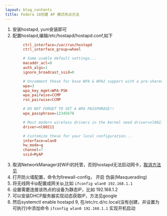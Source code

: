 ```yaml
---
layout: blog_contents
title: Fedora 18创建 AP 模式热点方法
---
```


1. 安装hostapd, yum安装即可
2. 配置hostapd,编辑/etc/hostapd/hostapd.conf,如下

```conf
        ctrl_interface=/var/run/hostapd
        ctrl_interface_group=wheel

        # Some usable default settings...
        macaddr_acl=0
        auth_algs=1
        ignore_broadcast_ssid=0

        # Uncomment these for base WPA & WPA2 support with a pre-shared key
        wpa=3
        wpa_key_mgmt=WPA-PSK
        wpa_pairwise=CCMP
        rsn_pairwise=CCMP

        # DO NOT FORGET TO SET A WPA PASSPHRASE!!
        wpa_passphrase=12345678

        # Most modern wireless drivers in the kernel need driver=nl80211
        driver=nl80211

        # Customize these for your local configuration...
        interface=wlan0
        hw_mode=g
        channel=7
        ssid=MyAP
```

3. 取消NetworkManager对WiFi的托管，否则hostapd无法启动网卡，[取消方法见](https://wiki.archlinux.org/index.php/Software_Access_Point#NetworkManager_is_interfering)
4. 打开防火墙配置，命令为firewall-config， 开启 伪装(Masquerading)
5. 将无线网卡ip配置成网关ip,比如 `ifconfig wlan0 192.168.1.1`
6. 设置需要连接该热点的设备为静态IP，比如 192.168.1.2
7. 可以安装DHCP服务器实现动态获取IP，方法见google
8. 然后systemctl enable hostapd
9, 在/etc/rc.d/rc.local(没有创建，并设置为可执行)中添加命令 `ifconfig wlan0 192.168.1.1` 实现开机启动
